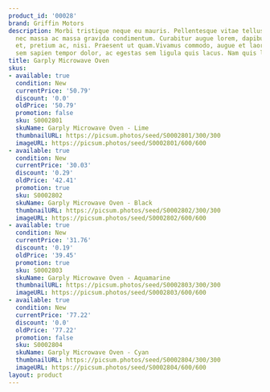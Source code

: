 ```yaml
---
product_id: '00028'
brand: Griffin Motors
description: Morbi tristique neque eu mauris. Pellentesque vitae tellus. Curabitur
  nec massa ac massa gravida condimentum. Curabitur augue lorem, dapibus quis, laoreet
  et, pretium ac, nisi. Praesent ut quam.Vivamus commodo, augue et laoreet euismod,
  sem sapien tempor dolor, ac egestas sem ligula quis lacus. Nam quis lacus.
title: Garply Microwave Oven
skus:
- available: true
  condition: New
  currentPrice: '50.79'
  discount: '0.0'
  oldPrice: '50.79'
  promotion: false
  sku: S0002801
  skuName: Garply Microwave Oven - Lime
  thumbnailURL: https://picsum.photos/seed/S0002801/300/300
  imageURL: https://picsum.photos/seed/S0002801/600/600
- available: true
  condition: New
  currentPrice: '30.03'
  discount: '0.29'
  oldPrice: '42.41'
  promotion: true
  sku: S0002802
  skuName: Garply Microwave Oven - Black
  thumbnailURL: https://picsum.photos/seed/S0002802/300/300
  imageURL: https://picsum.photos/seed/S0002802/600/600
- available: true
  condition: New
  currentPrice: '31.76'
  discount: '0.19'
  oldPrice: '39.45'
  promotion: true
  sku: S0002803
  skuName: Garply Microwave Oven - Aquamarine
  thumbnailURL: https://picsum.photos/seed/S0002803/300/300
  imageURL: https://picsum.photos/seed/S0002803/600/600
- available: true
  condition: New
  currentPrice: '77.22'
  discount: '0.0'
  oldPrice: '77.22'
  promotion: false
  sku: S0002804
  skuName: Garply Microwave Oven - Cyan
  thumbnailURL: https://picsum.photos/seed/S0002804/300/300
  imageURL: https://picsum.photos/seed/S0002804/600/600
layout: product
---
```

